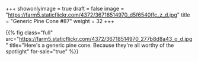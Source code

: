 +++
showonlyimage = true
draft = false
image = "https://farm5.staticflickr.com/4372/36718514970_d5f6540ffc_z_d.jpg"
title = "Generic Pine Cone #87"
weight = 32
+++

{{% fig class="full" src="https://farm5.staticflickr.com/4372/36718514970_277b8d8a43_o_d.jpg" title="Here's a generic pine cone. Because they're all worthy of the spotlight" for-sale="true" %}}

